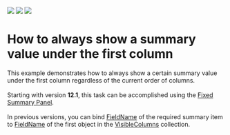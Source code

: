 <!-- default badges list -->
![](https://img.shields.io/endpoint?url=https://codecentral.devexpress.com/api/v1/VersionRange/128648102/10.1.4%2B)
[![](https://img.shields.io/badge/Open_in_DevExpress_Support_Center-FF7200?style=flat-square&logo=DevExpress&logoColor=white)](https://supportcenter.devexpress.com/ticket/details/E1761)
[![](https://img.shields.io/badge/📖_How_to_use_DevExpress_Examples-e9f6fc?style=flat-square)](https://docs.devexpress.com/GeneralInformation/403183)
<!-- default badges end -->
# How to always show a summary value under the first column


<p>This example demonstrates how to always show a certain summary value under the first column regardless of the current order of columns.<br><br>Starting with version <strong>12.1</strong>, this task can be accomplished using the <a href="https://documentation.devexpress.com/WPF/CustomDocument11404.aspx">Fixed Summary Panel</a>.<br><br>In previous versions, you can bind <a href="https://documentation.devexpress.com/#WPF/DevExpressXpfGridSummaryItemBaseMembersTopicAll">FieldName</a> of the required summary item to <a href="https://documentation.devexpress.com/#WPF/DevExpressXpfGridColumnBase_FieldNametopic">FieldName</a> of the first object in the <a href="https://documentation.devexpress.com/#WPF/DevExpressXpfGridGridViewBase_VisibleColumnstopic">VisibleColumns</a> collection.</p>

<br/>


